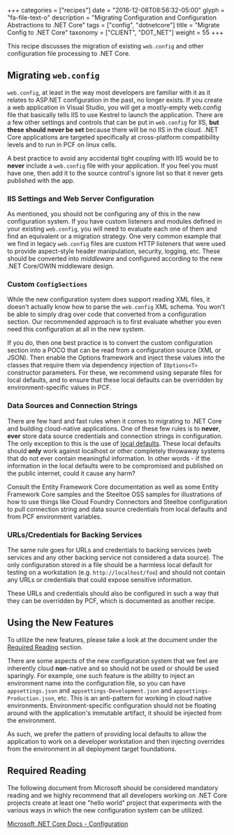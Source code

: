 +++
categories = ["recipes"]
date = "2016-12-08T08:56:32-05:00"
glyph = "fa-file-text-o"
description = "Migrating Configuration and Configuration Abstractions to .NET Core"
tags = ["config", "dotnetcore"]
title = "Migrate Config to .NET Core"
taxonomy = ["CLIENT", "DOT_NET"]
weight = 55
+++

This recipe discusses the migration of existing `web.config` and other configuration file processing to .NET Core.

## Migrating `web.config`

`web.config`, at least in the way most developers are familiar with it as it relates to ASP.NET configuration in the past, no longer exists. If you create a web application in Visual Studio, you will get a mostly-empty web.config file that basically tells IIS to use Kestrel to launch the application. There are a few other settings and controls that can be put in `web.config` for IIS, **but these should never be set** because there will be no IIS in the cloud. .NET Core applications are targeted specifically at cross-platform compatibility levels and to run in PCF on linux cells.

A best practice to avoid any accidental tight coupling with IIS would be to **never** include a `web.config` file with your application. If you feel you must have one, then add it to the source control's ignore list so that it never gets published with the app.

### IIS Settings and Web Server Configuration

As mentioned, you should not be configuring any of this in the new configuration system. If you have custom listeners and modules defined in your existing `web.config`, you will need to evaluate each one of them and find an equivalent or a migration strategy. One very common example that we find in legacy `web.config` files are custom HTTP listeners that were used to provide aspect-style header manipulation, security, logging, etc. These should be converted into _middleware_ and configured according to the new .NET Core/OWIN middleware design.

### Custom `ConfigSections`

While the new configuration system does support reading XML files, it doesn't actually know how to parse the `web.config` XML schema. You won't be able to simply drag over code that converted from a configuration section. Our recommended approach is to first evaluate whether you even need this configuration at all in the new system.

If you do, then one best practice is to convert the custom configuration section into a POCO that can be read from a configuration source (XML or JSON). Then enable the Options framework and inject these values into the classes that require them via dependency injection of `IOptions<T>` constructor parameters. For these, we recommend using separate files for local defaults, and to ensure that these local defaults can be overridden by environment-specific values in PCF.

### Data Sources and Connection Strings

There are few hard and fast rules when it comes to migrating to .NET Core and building cloud-native applications. One of these few rules is to **never**, **ever** store data source credentials and connection strings in configuration. The only exception to this is the use of [local defaults](/core/local_vcap_override_by_pcf). These local defaults should **only** work against localhost or other completely throwaway systems that do not ever contain meaningful information. In other words - if the information in the local defaults were to be compromised and published on the public internet, could it cause any harm?

Consult the Entity Framework Core documentation as well as some Entity Framework Core samples and the Steeltoe OSS samples for illustrations of how to use things like Cloud Foundry Connectors and Steeltoe configuration to pull connection string and data source credentials from local defaults and from PCF environment variables.

### URLs/Credentials for Backing Services

The same rule goes for URLs and credentials to backing services (web services and any other backing service not considered a data source). The only configuration stored in a file should be a harmless local default for testing on a workstation (e.g. `http://localhost/foo`) and should not contain any URLs or credentials that could expose sensitive information.

These URLs and credentials should also be configured in such a way that they can be overridden by PCF, which is documented as another recipe.

## Using the New Features

To utilize the new features, please take a look at the document under the [Required Reading](#required-reading) section.

There are some aspects of the new configuration system that we feel are inherently cloud **non**-native and so should not be used or should be used sparingly. For example, one such feature is the ability to inject an environment name into the configuration file, so you can have `appsettings.json` and `appsettings-Development.json` and `appsettings-Production.json`, etc. This is an anti-pattern for working in cloud native environments. Environment-specific configuration should not be floating around with the application's immutable artifact, it should be injected from the environment.

As such, we prefer the pattern of providing local defaults to allow the application to work on a developer workstation and then injecting overrides from the environment in all deployment target foundations.


## Required Reading

The following document from Microsoft should be considered mandatory reading and we highly recommend that all developers working on .NET Core projects create at least one "hello world" project that experiments with the various ways in which the new configuration system can be utilized.

[Microsoft .NET Core Docs - Configuration](https://docs.microsoft.com/en-us/aspnet/core/fundamentals/configuration)
